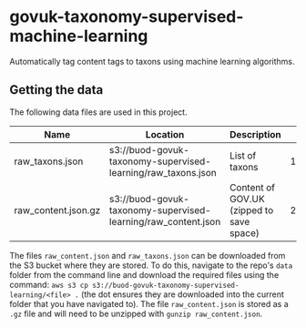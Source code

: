 # govuk-taxonomy-supervised-machine-learning

Automatically tag content tags to taxons using machine learning algorithms.

## Getting the data

The following data files are used in this project.

|Name|Location|Description|Size|
|---|---|---|---|
|raw_taxons.json|s3://buod-govuk-taxonomy-supervised-learning/raw_taxons.json|List of taxons|1.1MB|
|raw_content.json.gz|s3://buod-govuk-taxonomy-supervised-learning/raw_content.json|Content of GOV.UK (zipped to save space)|224MB|

The files `raw_content.json` and `raw_taxons.json` can be downloaded from the S3 bucket where they are stored. To do this, navigate to the repo's `data` folder from the command line and download the required files using the command: `aws s3 cp s3://buod-govuk-taxonomy-supervised-learning/<file> .` (the dot ensures they are downloaded into the current folder that you have navigated to). The file `raw_content.json` is stored as a `.gz` file and will need to be unzipped with `gunzip raw_content.json`.

